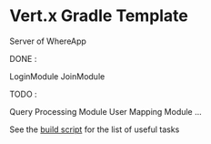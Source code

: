 # Vert.x Gradle Template

Server of WhereApp

DONE : 

LoginModule
JoinModule

TODO :

Query Processing Module
User Mapping Module
...


See the [build script](build.gradle) for the list of useful tasks
